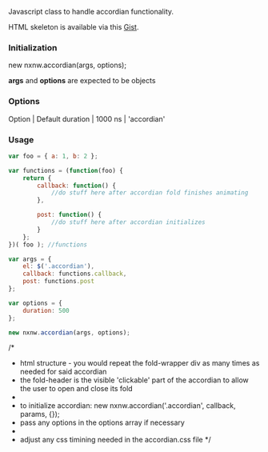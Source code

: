 Javascript class to handle accordian functionality.

HTML skeleton is available via this [Gist](https://gist.github.com/aberan/9770367).

### Initialization
new nxnw.accordian(args, options);

**args** and **options** are expected to be objects



### Options
Option | Default
duration | 1000
ns       | 'accordian'

### Usage
```javascript
var foo = { a: 1, b: 2 };

var functions = (function(foo) {
	return {
		callback: function() {
			//do stuff here after accordian fold finishes animating
		},

		post: function() {
			//do stuff here after accordian initializes
		}
	};
})( foo ); //functions

var args = {
	el: $('.accordian'),
	callback: functions.callback,
	post: functions.post
};

var options = {
	duration: 500
};

new nxnw.accordian(args, options);
```



/*
 * html structure - you would repeat the fold-wrapper div as many times as needed for said accordian
 * the fold-header is the visible 'clickable' part of the accordian to allow the user to open and close its fold
 *
 * to initialize accordian: new nxnw.accordian('.accordian', callback, params, {});
 * pass any options in the options array if necessary
 *
 * adjust any css timining needed in the accordian.css file
*/

